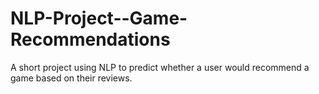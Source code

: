 # NLP-Project--Game-Recommendations
A short project using NLP to predict whether a user would recommend a game based on their reviews. 
